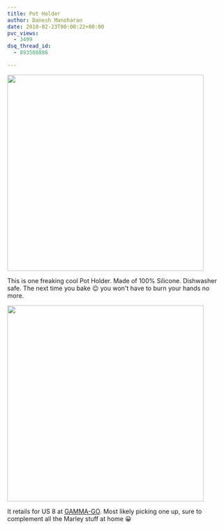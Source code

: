 ```yaml
---
title: Pot Holder
author: Danesh Manoharan
date: 2010-02-23T00:00:22+00:00
pvc_views:
  - 3499
dsq_thread_id:
  - 893508886

---
```

<img loading="lazy" class="alignnone size-medium wp-image-2009" title="pot-holder-1" src="/wp-content/uploads/2010/02/pot-holder-1-450x450.jpg" alt="" width="450" height="450" srcset="/wp-content/uploads/2010/02/pot-holder-1-450x450.jpg 450w, /wp-content/uploads/2010/02/pot-holder-1-150x150.jpg 150w, /wp-content/uploads/2010/02/pot-holder-1.jpg 468w" sizes="(max-width: 450px) 100vw, 450px" />

This is one freaking cool Pot Holder. Made of 100% Silicone. Dishwasher safe. The next time you bake 😉 you won't have to burn your hands no more.<!--more-->

<img loading="lazy" class="alignnone size-medium wp-image-2008" title="pot-holder-2" src="/wp-content/uploads/2010/02/pot-holder-2-450x450.jpg" alt="" width="450" height="450" srcset="/wp-content/uploads/2010/02/pot-holder-2-450x450.jpg 450w, /wp-content/uploads/2010/02/pot-holder-2-150x150.jpg 150w, /wp-content/uploads/2010/02/pot-holder-2.jpg 468w" sizes="(max-width: 450px) 100vw, 450px" /> 

It retails for US 8 at [GAMMA-GO][1]. Most likely picking one up, sure to complement all the Marley stuff at home 😀

 [1]: http://www.gama-go.com/product.php?productid=16962&cat=0&page=1#